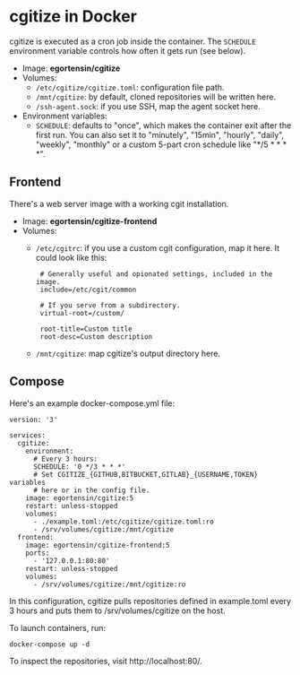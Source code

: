 cgitize in Docker
=================

cgitize is executed as a cron job inside the container.
The `SCHEDULE` environment variable controls how often it gets run (see below).

* Image: **egortensin/cgitize**
* Volumes:
    * `/etc/cgitize/cgitize.toml`: configuration file path.
    * `/mnt/cgitize`: by default, cloned repositories will be written here.
    * `/ssh-agent.sock`: if you use SSH, map the agent socket here.
* Environment variables:
    * `SCHEDULE`: defaults to "once", which makes the container exit after the
first run.
You can also set it to "minutely", "15min", "hourly", "daily", "weekly",
"monthly" or a custom 5-part cron schedule like "*/5 * * * *".

Frontend
--------

There's a web server image with a working cgit installation.

* Image: **egortensin/cgitize-frontend**
* Volumes:
    * `/etc/cgitrc`: if you use a custom cgit configuration, map it here.
It could look like this:

           # Generally useful and opionated settings, included in the image.
           include=/etc/cgit/common

           # If you serve from a subdirectory.
           virtual-root=/custom/

           root-title=Custom title
           root-desc=Custom description

    * `/mnt/cgitize`: map cgitize's output directory here.

Compose
-------

Here's an example docker-compose.yml file:

    version: '3'

    services:
      cgitize:
        environment:
          # Every 3 hours:
          SCHEDULE: '0 */3 * * *'
          # Set CGITIZE_{GITHUB,BITBUCKET,GITLAB}_{USERNAME,TOKEN} variables
          # here or in the config file.
        image: egortensin/cgitize:5
        restart: unless-stopped
        volumes:
          - ./example.toml:/etc/cgitize/cgitize.toml:ro
          - /srv/volumes/cgitize:/mnt/cgitize
      frontend:
        image: egortensin/cgitize-frontend:5
        ports:
          - '127.0.0.1:80:80'
        restart: unless-stopped
        volumes:
          - /srv/volumes/cgitize:/mnt/cgitize:ro

In this configuration, cgitize pulls repositories defined in example.toml every
3 hours and puts them to /srv/volumes/cgitize on the host.

To launch containers, run:

    docker-compose up -d

To inspect the repositories, visit http://localhost:80/.

